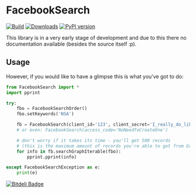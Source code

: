 # FacebookSearch
[![Build](https://api.travis-ci.org/ckoepp/FacebookSearch.png?branch=master)](https://travis-ci.org/ckoepp/FacebookSearch/branches) [![Downloads](https://pypip.in/d/FacebookSearch/badge.png)](https://crate.io/packages/FacebookSearch/) [![PyPI version](https://pypip.in/v/FacebookSearch/badge.png)](https://crate.io/packages/FacebookSearch/)

This library is in a very early stage of development and due to this there no documentation available (besides the source itself :p).

## Usage
However, if you would like to have a glimpse this is what you've got to do:
```python
from FacebookSearch import *
import pprint

try:
    fbo = FacebookSearchOrder()
    fbo.setKeywords('NSA')

    fb = FacebookSearch(client_id='123', client_secret='I_really_do_like_spiderman_undies')
    # or even: FacebookSearch(access_code='NoNeedToCreateOne')

    # don't worry if it takes its time - you'll get 500 records
    # (this is the maximum amount of records you're able to get from Graph API)
    for info in fb.searchGraphIterable(fbo):
        pprint.pprint(info)

except FacebookSearchException as e:
    print(e)
```


[![Bitdeli Badge](https://d2weczhvl823v0.cloudfront.net/ckoepp/facebooksearch/trend.png)](https://bitdeli.com/free "Bitdeli Badge")

